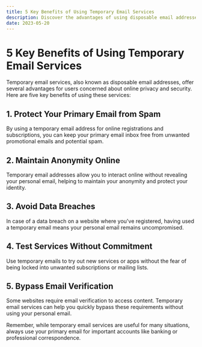 ```yaml
---
title: 5 Key Benefits of Using Temporary Email Services
description: Discover the advantages of using disposable email addresses for your online activities.
date: 2023-05-20
---
```


# 5 Key Benefits of Using Temporary Email Services

Temporary email services, also known as disposable email addresses, offer several advantages for users concerned about online privacy and security. Here are five key benefits of using these services:

## 1. Protect Your Primary Email from Spam

By using a temporary email address for online registrations and subscriptions, you can keep your primary email inbox free from unwanted promotional emails and potential spam.

## 2. Maintain Anonymity Online

Temporary email addresses allow you to interact online without revealing your personal email, helping to maintain your anonymity and protect your identity.

## 3. Avoid Data Breaches

In case of a data breach on a website where you've registered, having used a temporary email means your personal email remains uncompromised.

## 4. Test Services Without Commitment

Use temporary emails to try out new services or apps without the fear of being locked into unwanted subscriptions or mailing lists.

## 5. Bypass Email Verification

Some websites require email verification to access content. Temporary email services can help you quickly bypass these requirements without using your personal email.

Remember, while temporary email services are useful for many situations, always use your primary email for important accounts like banking or professional correspondence.

